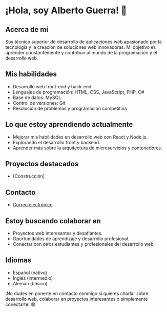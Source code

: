 # ¡Hola, soy Alberto Guerra! 👋

## Acerca de mí
Soy técnico superior de desarrollo de aplicaciones web apasionado por la tecnología y la creación de soluciones web innovadoras. Mi objetivo es aprender constantemente y contribuir al mundo de la programación y el desarrollo web.

## Mis habilidades
- Desarrollo web front-end y back-end
- Lenguajes de programación: HTML, CSS, JavaScript, PHP, C#
- Base de datos: MySQL
- Control de versiones: Git
- Resolución de problemas y programación competitiva

## Lo que estoy aprendiendo actualmente
- Mejorar mis habilidades en desarrollo web con React y Node.js.
- Explorando el desarrollo front y backend.
- Aprender más sobre la arquitectura de microservicios y contenedores.

## Proyectos destacados
 - [Construcción]

## Contacto
- [Correo electrónico](mailto:albertoguerra4@gmail.com)

## Estoy buscando colaborar en
- Proyectos web interesantes y desafiantes.
- Oportunidades de aprendizaje y desarrollo profesional.
- Conectar con otros estudiantes y profesionales del desarrollo web.

## Idiomas
- Español (nativo)
- Inglés (intermedio)
- Alemán (básico)

¡No dudes en ponerte en contacto conmigo si quieres charlar sobre desarrollo web, colaborar en proyectos interesantes o simplemente conectarte! 😄
